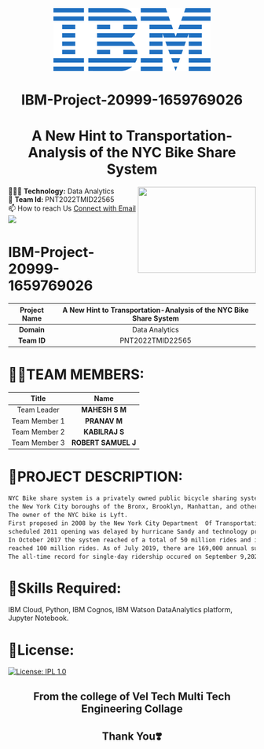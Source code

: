 <div align="center">
<a href="https://github.com/othneildrew/Best-README-Template">
<img src="https://github.com/SuryaR-25/ReadMe-Temp/blob/master/images/IBM_logo.svg.png" alt="Logo" width="320" height="128" >
</a>
 
# IBM-Project-20999-1659769026
# A New Hint to Transportation-Analysis of the NYC Bike Share System
<img src="https://images.ctfassets.net/q8mvene1wzq4/5EyKUsu0SEz3OTBpCsVGes/b8dcd62f13c1421506b68350c41d88f4/4_how_to_ride.gif" align="right" width="240" height="175"/>
</div>

👨🏻‍💻 <b>Technology:</b> Data Analytics <br>
📱  <b>Team Id: </b> PNT2022TMID22565 <br>
📫 How to reach Us <a href = "mailto: mahiravi.786@gmail.com">Connect with Email</a><br>
![](https://komarev.com/ghpvc/?username=IBM-Project-20999-1659769026&label=PROFILE+VIEWS) 
# IBM-Project-20999-1659769026



|      **Project Name**     | A New Hint to Transportation-Analysis of the NYC Bike Share System |
|:---------------------:|:------------------------------:|
|         **Domain**        |  Data Analytics |
|        **Team ID**        |  PNT2022TMID22565 |

# 👩‍👦TEAM MEMBERS:
|   **Title**   |      **Name**     |
|:-----------:|:-----------------:|
| Team Leader   |**MAHESH S M**|
| Team Member 1 |**PRANAV M**|
| Team Member 2 |**KABILRAJ S**|
| Team Member 3 |**ROBERT SAMUEL J**|

# **📜PROJECT DESCRIPTION:**
```html
NYC Bike share system is a privately owned public bicycle sharing system serving
the New York City boroughs of the Bronx, Brooklyn, Manhattan, and other cities.
The owner of the NYC bike is Lyft.
First proposed in 2008 by the New York City Department  Of Transportation, City Bike's
scheduled 2011 opening was delayed by hurricane Sandy and technology problems. 
In October 2017 the system reached of a total of 50 million rides and in July 2020 the system
reached 100 million rides. As of July 2019, there are 169,000 annual subscribers.
The all-time record for single-day ridership occured on September 9,2022, when the system had 138,372 rides.
```



# **🎯Skills Required:**
IBM Cloud, Python, IBM Cognos, IBM Watson DataAnalytics platform, Jupyter Notebook.

# 🔑License:
[![License: IPL 1.0](https://img.shields.io/badge/License-IPL_1.0-blue.svg)](https://github.com/IBM-EPBL/IBM-Project-20999-1659769026/blob/main/LICENSE)



<div align="center">
<h2>From the college of Vel Tech Multi Tech Engineering Collage<br></h2>
             <h2>Thank You❣️</h2>
             </div>
